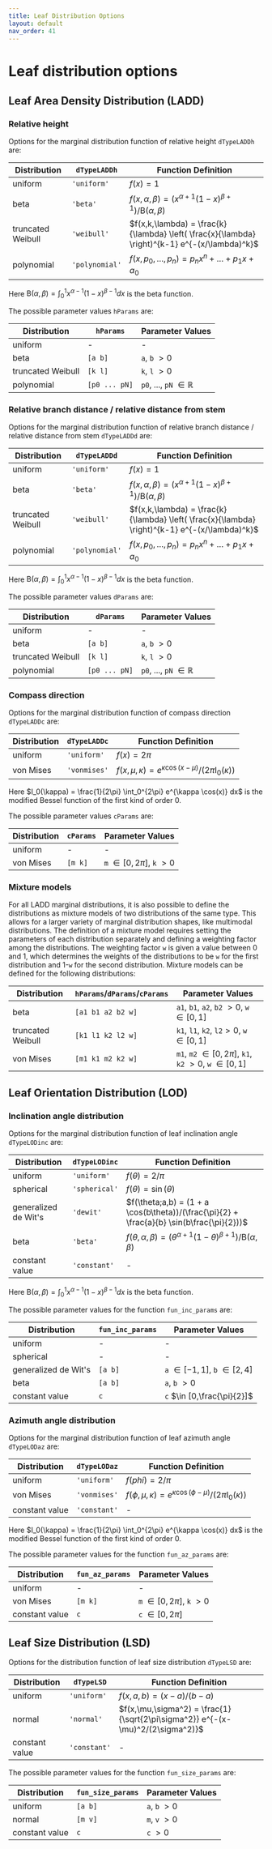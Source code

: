 ```yaml
---
title: Leaf Distribution Options
layout: default
nav_order: 41
---
```


# Leaf distribution options

## Leaf Area Density Distribution (LADD)

### Relative height

Options for the marginal distribution function of relative height `dTypeLADDh` are:

| Distribution      | `dTypeLADDh`   | Function Definition                                                                            |
|-------------------|----------------|------------------------------------------------------------------------------------------------|
| uniform           | `'uniform'`    | $f(x) = 1$                                                                                     |
| beta              | `'beta'`       | $f(x,\alpha,\beta) = (x^{\alpha+1}(1-x)^{\beta+1})/\mathrm{B}(\alpha,\beta)$                   |
| truncated Weibull | `'weibull'`    | $f(x,k,\lambda) = \frac{k}{\lambda} \left( \frac{x}{\lambda} \right)^{k-1} e^{-(x/\lambda)^k}$ |
| polynomial        | `'polynomial'` | $f(x,p_0,\ldots,p_n) = p_n x^n + \ldots + p_1 x + a_0$                                         |

Here $\mathrm{B}(\alpha,\beta)  = \int_0^1 x^{\alpha-1} (1-x)^{\beta-1} dx$ is the beta function.

The possible parameter values `hParams` are:

| Distribution      | `hParams`     | Parameter Values                 |
|-------------------|---------------|----------------------------------|
| uniform           | -             | -                                |
| beta              | `[a b]`       | `a`, `b` $> 0$                   |
| truncated Weibull | `[k l]`       | `k`, `l` $> 0$                   |
| polynomial        | `[p0 ... pN]` | `p0`, ..., `pN` $\in \mathbb{R}$ |

### Relative branch distance / relative distance from stem

Options for the marginal distribution function of relative branch distance / relative distance from stem `dTypeLADDd` are:

| Distribution      | `dTypeLADDd` | Function Definition                                                                              |
|-------------------|--------------|--------------------------------------------------------------------------------------------------|
| uniform           | `'uniform'`    | $f(x) = 1$                                                                                     |
| beta              | `'beta'`       | $f(x,\alpha,\beta) = (x^{\alpha+1}(1-x)^{\beta+1})/\mathrm{B}(\alpha,\beta)$                   |
| truncated Weibull | `'weibull'`    | $f(x,k,\lambda) = \frac{k}{\lambda} \left( \frac{x}{\lambda} \right)^{k-1} e^{-(x/\lambda)^k}$ |
| polynomial        | `'polynomial'` | $f(x,p_0,\ldots,p_n) = p_n x^n + \ldots + p_1 x + a_0$                                         |

Here $\mathrm{B}(\alpha,\beta)  = \int_0^1 x^{\alpha-1} (1-x)^{\beta-1} dx$ is the beta function.

The possible parameter values `dParams` are:

| Distribution      | `dParams`     | Parameter Values                 |
|-------------------|---------------|----------------------------------|
| uniform           | -             | -                                |
| beta              | `[a b]`       | `a`, `b` $> 0$                   |
| truncated Weibull | `[k l]`       | `k`, `l` $> 0$                   |
| polynomial        | `[p0 ... pN]` | `p0`, ..., `pN` $\in \mathbb{R}$ |

### Compass direction

Options for the marginal distribution function of compass direction `dTypeLADDc` are:

| Distribution | `dTypeLADDc` | Function Definition                                                     |
|--------------|--------------|-------------------------------------------------------------------------|
| uniform      | `'uniform'`  | $f(x) = 2\pi$                                                           |
| von Mises    | `'vonmises'` | $f(x,\mu,\kappa) = e^{\kappa \cos(x-\mu)}/(2 \pi \mathrm{I}_0(\kappa))$ |

Here $I_0(\kappa) = \frac{1}{2\pi} \int_0^{2\pi} e^{\kappa \cos(x)} dx$ is the modified Bessel function of the first kind of order 0.

The possible parameter values `cParams` are:

| Distribution | `cParams`   | Parameter Values               |
|--------------|-------------|--------------------------------|
| uniform      | -           | -                              |
| von Mises    | `[m k]`     | `m` $\in [0,2\pi]$, `k` $> 0$ |

### Mixture models

For all LADD marginal distributions, it is also possible to define the distributions as mixture models of two distributions of the same type. This allows for a larger variety of marginal distribution shapes, like multimodal distributions. The definition of a mixture model requires setting the parameters of each distribution separately and defining a weighting factor among the distributions. The weighting factor `w` is given a value between 0 and 1, which determines the weights of the distributions to be `w` for the first distribution and 1-`w` for the second distribution. Mixture models can be defined for the following distributions:

| Distribution      | `hParams`/`dParams`/`cParams`   | Parameter Values                  |
|-------------------|---------------------------------|-----------------------------------|
| beta              | `[a1 b1 a2 b2 w]`               | `a1`, `b1`, `a2`, `b2` $> 0$, `w` $\in [0,1]$ |
| truncated Weibull | `[k1 l1 k2 l2 w]`               | `k1`, `l1`, `k2`, `l2`$> 0$, `w` $\in [0,1]$ |
| von Mises         | `[m1 k1 m2 k2 w]`               | `m1`, `m2` $\in [0,2\pi]$, `k1`, `k2` $> 0$, `w` $\in [0,1]$ |

## Leaf Orientation Distribution (LOD)

### Inclination angle distribution

Options for the marginal distribution function of leaf inclination angle `dTypeLODinc` are:

| Distribution         | `dTypeLODinc` | Function Definition                                                                         |
|----------------------|---------------|---------------------------------------------------------------------------------------------|
| uniform              | `'uniform'`   | $f(\theta) = 2/\pi$                                                                         |
| spherical            | `'spherical'` | $f(\theta) = \sin(\theta)$                                                                  |
| generalized de Wit's | `'dewit'`     | $f(\theta;a,b) = (1 + a \cos(b\theta))/(\frac{\pi}{2} + \frac{a}{b} \sin(b\frac{\pi}{2}))$  |
| beta                 | `'beta'`      | $f(\theta,\alpha,\beta) = (\theta^{\alpha+1}(1-\theta)^{\beta+1})/\mathrm{B}(\alpha,\beta)$ |
| constant value       | `'constant'`  | -                                                                                           |

Here $\mathrm{B}(\alpha,\beta)  = \int_0^1 x^{\alpha-1} (1-x)^{\beta-1} dx$ is the beta function.

The possible parameter values for the function `fun_inc_params` are:

| Distribution         | `fun_inc_params` | Parameter Values                  |
|----------------------|------------------|-----------------------------------|
| uniform              | -                | -                                 |
| spherical            | -                | -                                 |
| generalized de Wit's | `[a b]`          | `a` $\in [-1,1]$, `b` $\in [2,4]$ |
| beta                 | `[a b]`          | `a`, `b` $> 0$                    |
| constant value       | `c`              | `c` $\in [0,\frac{\pi}{2}]$       |

### Azimuth angle distribution

Options for the marginal distribution function of leaf azimuth angle `dTypeLODaz` are:

| Distribution   | `dTypeLODaz` | Function Definition                                                           |
|----------------|--------------|-------------------------------------------------------------------------------|
| uniform        | `'uniform'`  | $f(phi) = 2/\pi$                                                              |
| von Mises      | `'vonmises'` | $f(\phi,\mu,\kappa) = e^{\kappa \cos(\phi-\mu)}/(2 \pi \mathrm{I}_0(\kappa))$ |
| constant value | `'constant'` | -                                                                             |

Here $I_0(\kappa) = \frac{1}{2\pi} \int_0^{2\pi} e^{\kappa \cos(x)} dx$ is the modified Bessel function of the first kind of order 0.

The possible parameter values for the function `fun_az_params` are:

| Distribution   | `fun_az_params` | Parameter Values              |
|----------------|-----------------|-------------------------------|
| uniform        | -               | -                             |
| von Mises      | `[m k]`         | `m` $\in [0,2\pi]$, `k` $> 0$ |
| constant value | `c`             | `c` $\in [0,2\pi]$            |

## Leaf Size Distribution (LSD)

Options for the distribution function of leaf size distribution `dTypeLSD` are:

| Distribution   | `dTypeLSD`   | Function Definition                                                            |
|----------------|--------------|--------------------------------------------------------------------------------|
| uniform        | `'uniform'`  | $f(x,a,b) = (x-a)/(b-a)$                                                       |
| normal         | `'normal'`   | $f(x,\mu,\sigma^2) = \frac{1}{\sqrt{2\pi\sigma^2}} e^{-(x-\mu)^2/(2\sigma^2)}$ |
| constant value | `'constant'` | -                                                                              |


The possible parameter values for the function `fun_size_params` are:

| Distribution   | `fun_size_params` | Parameter Values |
|----------------|-------------------|------------------|
| uniform        | `[a b]`           | `a`, `b` $> 0$   |
| normal         | `[m v]`           | `m`, `v` $> 0$   |
| constant value | `c`               | `c` $> 0$        |